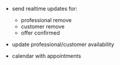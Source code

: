- send realtime updates for:

  - professional remove
  - customer remove
  - offer confirmed

- update professional/customer availability

- calendar with appointments
